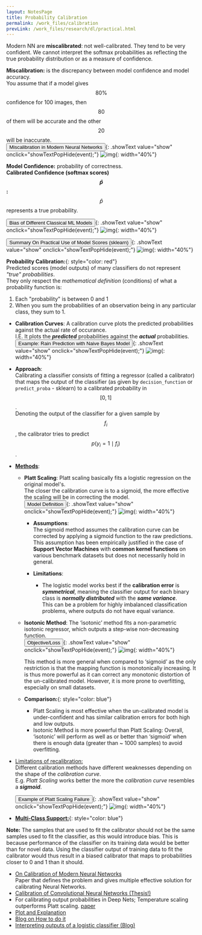 ```yaml
---
layout: NotesPage
title: Probability Calibration
permalink: /work_files/calibration
prevLink: /work_files/research/dl/practical.html
---
```



Modern NN are __miscalibrated__: not well-calibrated. They tend to be very confident. We cannot interpret the softmax probabilities as reflecting the true probability distribution or as a measure of confidence.  

__Miscalibration:__ is the discrepancy between model confidence and model accuracy.  
You assume that if a model gives $$80\%$$ confidence for 100 images, then $$80$$ of them will be accurate and the other $$20$$ will be inaccurate.  
<button>Miscalibration in Modern Neural Networks</button>{: .showText value="show" onclick="showTextPopHide(event);"}
![img](https://cdn.mathpix.com/snip/images/boMaW8Wx2tXfUYTJpd-rhcVGWnrtpC4_2AGbXPxtocc.original.fullsize.png){: width="40%"}  

__Model Confidence:__ probability of correctness.  
__Calibrated Confidence (softmax scores) $$\hat{p}$$:__ $$\hat{p}$$ represents a true probability.  

<button>Bias of Different Classical ML Models</button>{: .showText value="show" onclick="showTextPopHide(event);"}
![img](https://cdn.mathpix.com/snip/images/m91-I3AcQ52sbAjr2gzeBlv_SlmZSh5Hb_knOLkTOMk.original.fullsize.png){: width="40%"}  

<button>Summary On Practical Use of Model Scores (sklearn)</button>{: .showText value="show" onclick="showTextPopHide(event);"}
![img](https://cdn.mathpix.com/snip/images/f7hsQi4QKi0wejzS4YNwKVf_AaYVjOjqZFdt5UcSvDc.original.fullsize.png){: width="40%"}  


__Probability Calibration:__{: style="color: red"}  
Predicted scores (model outputs) of many classifiers do not represent _"true" probabilities_.  
They only respect the _mathematical definition_ (conditions) of what a probability function is:  
1. Each "probability" is between 0 and 1  
2. When you sum the probabilities of an observation being in any particular class, they sum to 1.  

* __Calibration Curves__: A calibration curve plots the predicted probabilities against the actual rate of occurance.  
    I.E. It plots the *__predicted__* probabilities against the *__actual__* probabilities.  
    <button>Example: Rain Prediction with Naive Bayes Model</button>{: .showText value="show" onclick="showTextPopHide(event);"}
    ![img](https://cdn.mathpix.com/snip/images/SgB0b51NGZ0_McTgF0d25jWXx43A-cA8MSSco6jvzZA.original.fullsize.png){: width="40%"}  



* __Approach__:  
    Calibrating a classifier consists of fitting a regressor (called a calibrator) that maps the output of the classifier (as given by ```decision_function``` or ```predict_proba``` - sklearn) to a calibrated probability in $$[0, 1]$$.  
    Denoting the output of the classifier for a given sample by $$f_i$$, the calibrator tries to predict $$p\left(y_i=1 \mid f_i\right)$$.  



* [__Methods__](https://scikit-learn.org/stable/modules/calibration.html):  
    * __Platt Scaling__: Platt scaling basically fits a logistic regression on the original model's.  
        The closer the calibration curve is to a sigmoid, the more effective the scaling will be in correcting the model.  
        <button>Model Definition</button>{: .showText value="show" onclick="showTextPopHide(event);"}
        ![img](https://cdn.mathpix.com/snip/images/F_DDq98LBIJPNFg6AjRQI4OpJJ_ozb4ZM1NdrOaxfOk.original.fullsize.png){: width="40%"}  

        * __Assumptions__:  
            The sigmoid method assumes the calibration curve can be corrected by applying a sigmoid function to the raw predictions.  
            This assumption has been empirically justified in the case of __Support Vector Machines__ with __common kernel functions__ on various benchmark datasets but does not necessarily hold in general.  

        * __Limitations__:  
            * The logistic model works best if the __calibration error__ is *__symmetrical__*, meaning the classifier output for each binary class is *__normally distributed__* with the *__same variance__*.  
                This can be a problem for highly imbalanced classification problems, where outputs do not have equal variance.  


    * __Isotonic Method__:  The ‘isotonic’ method fits a non-parametric isotonic regressor, which outputs a step-wise non-decreasing function.  
        <button>Objective/Loss</button>{: .showText value="show" onclick="showTextPopHide(event);"}
        ![img](https://cdn.mathpix.com/snip/images/XEjg4c6wis3M51_xsrTRzg00BRdtFK8_4CNOd7IcZ-I.original.fullsize.png){: width="40%"}  

        This method is more general when compared to ‘sigmoid’ as the only restriction is that the mapping function is monotonically increasing. It is thus more powerful as it can correct any monotonic distortion of the un-calibrated model. However, it is more prone to overfitting, especially on small datasets.  
    
    * __Comparison:__{: style="color: blue"}  
        * Platt Scaling is most effective when the un-calibrated model is under-confident and has similar calibration errors for both high and low outputs.  
        * Isotonic Method is more powerful than Platt Scaling:  Overall, ‘isotonic’ will perform as well as or better than ‘sigmoid’ when there is enough data (greater than ~ 1000 samples) to avoid overfitting.  


    

* [Limitations of recalibration:](https://kiwidamien.github.io/are-you-sure-thats-a-probability.html#Limitations-of-recalibration)  
    Different calibration methods have different weaknesses depending on the shape of the _calibration curve_.  
    E.g. _Platt Scaling_ works better the more the _calibration curve_ resembles a *__sigmoid__*.  

    <button>Example of Platt Scaling Failure</button>{: .showText value="show" onclick="showTextPopHide(event);"}
    ![img](https://cdn.mathpix.com/snip/images/I8sRhwL5JnmbjJ39hRcuIc5jomlUD4O2rrC1wMA6H6M.original.fullsize.png){: width="40%"}  


* [__Multi-Class Support:__](https://scikit-learn.org/stable/modules/calibration.html#multiclass-support){: style="color: blue"}  


__Note:__ The samples that are used to fit the calibrator should not be the same samples used to fit the classifier, as this would introduce bias. This is because performance of the classifier on its training data would be better than for novel data. Using the classifier output of training data to fit the calibrator would thus result in a biased calibrator that maps to probabilities closer to 0 and 1 than it should.  





* [On Calibration of Modern Neural Networks](https://arxiv.org/pdf/1706.04599.pdf)    
    Paper that defines the problem and gives multiple effective solution for calibrating Neural Networks. 
* [Calibration of Convolutional Neural Networks (Thesis!)](file:///Users/ahmadbadary/Downloads/Kängsepp_ComputerScience_2018.pdf)  
* For calibrating output probabilities in Deep Nets; Temperature scaling outperforms Platt scaling. [paper](https://arxiv.org/pdf/1706.04599.pdf)  
* [Plot and Explanation](https://scikit-learn.org/stable/modules/calibration.html)  
* [Blog on How to do it](http://alondaks.com/2017/12/31/the-importance-of-calibrating-your-deep-model/)  
* [Interpreting outputs of a logistic classifier (Blog)](https://kiwidamien.github.io/are-you-sure-thats-a-probability.html)    
<br>
